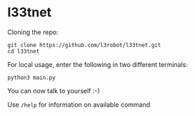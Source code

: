 # l33tnet

Cloning the repo:
```Shell
git clone https://github.com/l3robot/l33tnet.git
cd l33tnet
```

For local usage, enter the following in two different terminals:
```Shell
python3 main.py
```
You can now talk to yourself :-)

Use `/help` for information on available command
